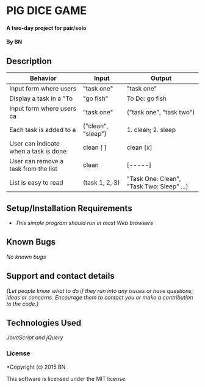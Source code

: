 # PIG DICE GAME

#### A two-day project for pair/solo

#### By BN

## Description


Behavior                |  Input       | Output
------------------------| ------------ | -------------
Input form where users  | "task one"   | "task one"
Display a task in a "To | "go fish"    | To Do: go fish
Input form where users ca | "task one" | ("task one", "task two")
Each task is added to a  | ("clean", "sleep") | 1. clean; 2. sleep
User can indicate when a task is done | clean [ ] | clean [x]
User can remove a task from the list | clean | [-----]
List is easy to read | (task 1, 2, 3) | "Task One: Clean", "Task Two: Sleep" ...]



## Setup/Installation Requirements

* _This simple program should run in most Web browsers_

## Known Bugs

_No known bugs_

## Support and contact details

_{Let people know what to do if they run into any issues or have questions, ideas or concerns.  Encourage them to contact you or make a contribution to the code.}_

## Technologies Used

_JavaScript and jQuery_

### License

*Copyright (c) 2015 BN

This software is licensed under the MIT license.
